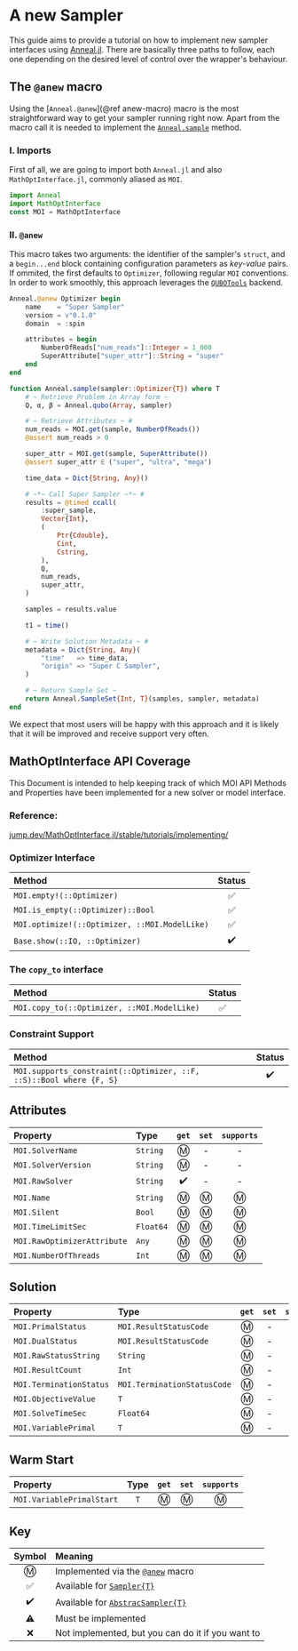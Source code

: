 # A new Sampler

This guide aims to provide a tutorial on how to implement new sampler interfaces using [Anneal.jl](https://github.com/psrenergy/Anneal.jl).
There are basically three paths to follow, each one depending on the desired level of control over the wrapper's behaviour.

## The `@anew` macro
Using the [`Anneal.@anew`](@ref anew-macro) macro is the most straightforward way to get your sampler running right now.
Apart from the macro call it is needed to implement the [`Anneal.sample`](@ref) method.

### I. Imports
First of all, we are going to import both `Anneal.jl` and also `MathOptInterface.jl`, commonly aliased as `MOI`.
```julia
import Anneal
import MathOptInterface
const MOI = MathOptInterface
```

### II. `@anew`
This macro takes two arguments: the identifier of the sampler's `struct`, and a `begin...end` block containing configuration parameters as *key-value* pairs.
If ommited, the first defaults to `Optimizer`, following regular `MOI` conventions.
In order to work smoothly, this approach leverages the [`QUBOTools`](https://github.com/psrenergy/QUBOTools.jl) backend.


```julia
Anneal.@anew Optimizer begin
    name    = "Super Sampler"
    version = v"0.1.0"
    domain  = :spin

    attributes = begin
        NumberOfReads["num_reads"]::Integer = 1_000
        SuperAttribute["super_attr"]::String = "super"
    end
end
```

```julia
function Anneal.sample(sampler::Optimizer{T}) where T
    # ~ Retrieve Problem in Array form ~
    Q, α, β = Anneal.qubo(Array, sampler)

    # ~ Retrieve Attributes ~ #
    num_reads = MOI.get(sample, NumberOfReads())
    @assert num_reads > 0

    super_attr = MOI.get(sample, SuperAttribute())
    @assert super_attr ∈ ("super", "ultra", "mega")    

    time_data = Dict{String, Any}()

    # ~*~ Call Super Sampler ~*~ #
    results = @timed ccall(
        :super_sample,
        Vector{Int},
        (
            Ptr{Cdouble},
            Cint,
            Cstring,
        ),
        Q,
        num_reads,
        super_attr,
    )

    samples = results.value

    t1 = time()

    # ~ Write Solution Metadata ~ #
    metadata = Dict{String, Any}(
        "time"   => time_data,
        "origin" => "Super C Sampler",
    )

    # ~ Return Sample Set ~
    return Anneal.SampleSet{Int, T}(samples, sampler, metadata)
end
```
We expect that most users will be happy with this approach and it is likely that it will be improved and receive support very often.

## MathOptInterface API Coverage
This Document is intended to help keeping track of which MOI API Methods and Properties have been implemented for a new solver or model interface.

### Reference:
[jump.dev/MathOptInterface.jl/stable/tutorials/implementing/](https://jump.dev/MathOptInterface.jl/stable/tutorials/implementing/)

### Optimizer Interface
| Method                                        | Status |
| :-------------------------------------------- | :----: |
| `MOI.empty!(::Optimizer)`                     |   ✅    |
| `MOI.is_empty(::Optimizer)::Bool`             |   ✅    |
| `MOI.optimize!(::Optimizer, ::MOI.ModelLike)` |   ✅    |
| `Base.show(::IO, ::Optimizer)`                |   ✔️    |

### The `copy_to` interface 
| Method                                      | Status |
| :------------------------------------------ | :----: |
| `MOI.copy_to(::Optimizer, ::MOI.ModelLike)` |   ✅    |

### Constraint Support
| Method                                                              | Status |
| :------------------------------------------------------------------ | :----: |
| `MOI.supports_constraint(::Optimizer, ::F, ::S)::Bool where {F, S}` |   ✔️    |

## Attributes
| Property                    | Type      | `get` | `set` | `supports` |
| :-------------------------- | :-------- | :---: | :---: | :--------: |
| `MOI.SolverName`            | `String`  |   Ⓜ️   |   -   |     -      |
| `MOI.SolverVersion`         | `String`  |   Ⓜ️   |   -   |     -      |
| `MOI.RawSolver`             | `String`  |   ✔️   |   -   |     -      |
| `MOI.Name`                  | `String`  |   Ⓜ️   |   Ⓜ️   |     Ⓜ️      |
| `MOI.Silent`                | `Bool`    |   Ⓜ️   |   Ⓜ️   |     Ⓜ️      |
| `MOI.TimeLimitSec`          | `Float64` |   Ⓜ️   |   Ⓜ️   |     Ⓜ️      |
| `MOI.RawOptimizerAttribute` | `Any`     |   Ⓜ️   |   Ⓜ️   |     Ⓜ️      |
| `MOI.NumberOfThreads`       | `Int`     |   Ⓜ️   |   Ⓜ️   |     Ⓜ️      |

## Solution
| Property                | Type                        | `get` | `set` | `supports` |
| :---------------------- | :-------------------------- | :---: | :---: | :--------: |
| `MOI.PrimalStatus`      | `MOI.ResultStatusCode`      |   Ⓜ️   |   -   |     -      |
| `MOI.DualStatus`        | `MOI.ResultStatusCode`      |   Ⓜ️   |   -   |     -      |
| `MOI.RawStatusString`   | `String`                    |   Ⓜ️   |   -   |     -      |
| `MOI.ResultCount`       | `Int`                       |   Ⓜ️   |   -   |     -      |
| `MOI.TerminationStatus` | `MOI.TerminationStatusCode` |   Ⓜ️   |   -   |     -      |
| `MOI.ObjectiveValue`    | `T`                         |   Ⓜ️   |   -   |     -      |
| `MOI.SolveTimeSec`      | `Float64`                   |   Ⓜ️   |   -   |     -      |
| `MOI.VariablePrimal`    | `T`                         |   Ⓜ️   |   -   |     -      |

## Warm Start
| Property                  | Type  | `get` | `set` | `supports` |
| :------------------------ | :---: | :---: | :---: | :--------: |
| `MOI.VariablePrimalStart` |  `T`  |   Ⓜ️   |   Ⓜ️   |     Ⓜ️      |

## Key
| Symbol | Meaning                                           |
| :----: | :------------------------------------------------ |
|   Ⓜ️    | Implemented via the [`@anew`]() macro             |
|   ✅    | Available for [`Sampler{T}`]()                    |
|   ✔️    | Available for [`AbstracSampler{T}`]()             |
|   ⚠️    | Must be implemented                               |
|   ❌    | Not implemented, but you can do it if you want to |